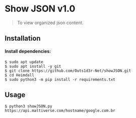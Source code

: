# Show JSON v1.0  
> To view organized json content. 

## Installation  
#### Install dependencies:  
```
$ sudo apt update
$ sudo apt install -y git
$ git clone https://github.com/Outs1d3r-Net/showJSON.git
$ cd Heimdall
$ sudo python3 -m pip install -r requirements.txt
```

## Usage  
```
$ python3 showJSON.py https://api.maltiverse.com/hostname/google.com.br
```  

